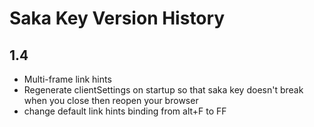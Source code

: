 # Saka Key Version History

## 1.4

* Multi-frame link hints
* Regenerate clientSettings on startup so that saka key doesn't break when you close then reopen your browser
* change default link hints binding from alt+F to FF